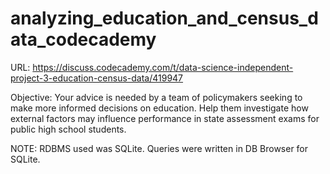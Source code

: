# analyzing_education_and_census_data_codecademy

URL: https://discuss.codecademy.com/t/data-science-independent-project-3-education-census-data/419947

Objective: Your advice is needed by a team of policymakers seeking to make more informed decisions on education. Help them investigate how external factors may influence performance in state assessment exams for public high school students.

NOTE: RDBMS used was SQLite. Queries were written in DB Browser for SQLite. 
